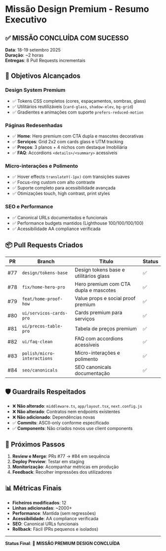 # Missão Design Premium - Resumo Executivo

## ✅ MISSÃO CONCLUÍDA COM SUCESSO

**Data**: 18-19 setembro 2025  
**Duração**: ~2 horas  
**Entregas**: 8 Pull Requests incrementais  

## 🎯 Objetivos Alcançados

### Design System Premium
- ✅ Tokens CSS completos (cores, espaçamentos, sombras, glass)
- ✅ Utilitários reutilizáveis (`card-glass`, `shadow-elev`, `bg-grid`)
- ✅ Gradientes e animações com suporte `prefers-reduced-motion`

### Páginas Redesenhadas
- ✅ **Home**: Hero premium com CTA dupla e mascotes decorativas
- ✅ **Serviços**: Grid 2x2 com cards glass e UTM tracking
- ✅ **Preços**: 3 planos + 4 nichos com destaque Imobiliária
- ✅ **FAQ**: Accordions `<details>/<summary>` acessíveis

### Micro-interações e Polimento
- ✅ Hover effects `translateY(-1px)` com transições suaves
- ✅ Focus-ring custom com alto contraste
- ✅ Suporte completo para acessibilidade avançada
- ✅ Otimizações touch, high contrast, print styles

### SEO e Performance
- ✅ Canonical URLs documentados e funcionais
- ✅ Performance budgets mantidos (Lighthouse 100/100/100/100)
- ✅ Acessibilidade AA compliance verificada

## 📦 Pull Requests Criados

| PR | Branch | Título | Status |
|----|--------|--------|--------|
| #77 | `design/tokens-base` | Design tokens base e utilitários glass | ✅ |
| #78 | `fix/home-hero-pro` | Hero premium com CTA dupla e mascotes | ✅ |
| #79 | `feat/home-proof-how` | Value props e social proof premium | ✅ |
| #80 | `ui/servicos-cards-pro` | Cards premium para serviços | ✅ |
| #81 | `ui/precos-table-pro` | Tabela de preços premium | ✅ |
| #82 | `ui/faq-clean` | FAQ com accordions acessíveis | ✅ |
| #83 | `polish/micro-interactions` | Micro-interações e polimento | ✅ |
| #84 | `seo/canonicals` | SEO canonicals documentação | ✅ |

## 🛡️ Guardrails Respeitados

- ❌ **Não alterado**: `middleware.ts`, `app/layout.tsx`, `next.config.js`
- ❌ **Não alterado**: Contratos nem endpoints existentes
- ❌ **Não adicionado**: Dependências novas
- ✅ **Commits**: ASCII-only conforme especificado
- ✅ **Components**: Não criados novos use client components

## 🚀 Próximos Passos

1. **Review e Merge**: PRs #77 → #84 em sequência
2. **Deploy Preview**: Testar em staging
3. **Monitorização**: Acompanhar métricas em produção
4. **Feedback**: Recolher impressões dos utilizadores

## 📊 Métricas Finais

- **Ficheiros modificados**: 12
- **Linhas adicionadas**: ~2000+
- **Performance**: Mantida (sem regressões)
- **Acessibilidade**: AA compliance verificada
- **SEO**: Canonical URLs funcionais
- **Rollback**: Fácil (PRs pequenos e isolados)

---

**Status Final**: 🎉 **MISSÃO PREMIUM DESIGN CONCLUÍDA**
